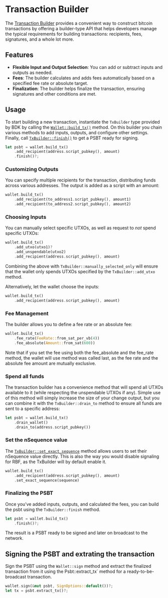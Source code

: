# Transaction Builder

The [Transaction Builder](https://docs.rs/bdk_wallet/latest/bdk_wallet/struct.TxBuilder.html) provides a convenient way to construct bitcoin transactions by offering a builder-type API that helps developers manage the typical requirements for building transactions: recipients, fees, signatures, and a whole lot more.

## Features

- **Flexible Input and Output Selection**: You can add or subtract inputs and outputs as needed.
- **Fees**: The builder calculates and adds fees automatically based on a specified fee rate or absolute target.
- **Finalization**: The builder helps finalize the transaction, ensuring signatures and other conditions are met.

## Usage

To start building a new transaction, instantiate the `TxBuilder` type provided by BDK by calling the [`Wallet::build_tx()`](https://docs.rs/bdk_wallet/latest/bdk_wallet/struct.Wallet.html#method.build_tx) method. On this builder you chain various methods to add inputs, outputs, and configure other settings. Finally, call [`TxBuilder::finish()`](https://docs.rs/bdk_wallet/latest/bdk_wallet/tx_builder/struct.TxBuilder.html#method.finish) to get a PSBT ready for signing.

```rust
let psbt = wallet.build_tx()
    .add_recipient(address.script_pubkey(), amount)
    .finish()?;
```

### Customizing Outputs

You can specify multiple recipients for the transaction, distributing funds across various addresses. The output is added as a script with an amount:

```rust
wallet.build_tx()
    .add_recipient(to_address1.script_pubkey(), amount1)
    .add_recipient(to_address2.script_pubkey(), amount2)
```

### Choosing Inputs

You can manually select specific UTXOs, as well as request to _not_ spend specific UTXOs:

```rust
wallet.build_tx()
    .add_utxo(utxo1)?
    .add_unspendable(utxo2)
    .add_recipient(address.script_pubkey(), amount)
```

Combining the above with `TxBuilder::manually_selected_only` will ensure that the wallet only spends UTXOs specified by the `TxBuilder::add_utxo` method.

Alternatively, let the wallet choose the inputs:

```rust
wallet.build_tx()
    .add_recipient(address.script_pubkey(), amount)
```

### Fee Management

The builder allows you to define a fee rate or an absolute fee:

```rust
wallet.build_tx()
    .fee_rate(FeeRate::from_sat_per_vb(4))
    .fee_absolute(Amount::from_sat(600))
```

Note that if you set the fee using both the fee_absolute and the fee_rate method, the wallet will use method was called last, as the fee rate and the absolute fee amount are mutually exclusive.

### Spend all funds

The transaction builder has a convenience method that will spend all UTXOs available to it (while respecting the unspendable UTXOs if any). Simple use of this method will simply increase the size of your change output, but you can combine it with the `TxBuilder::drain_to` method to ensure all funds are sent to a specific address:

```rust
let psbt = wallet.build_tx()
    .drain_wallet()
    .drain_to(address.script_pubkey())
```

### Set the nSequence value

The [`TxBuilder::set_exact_sequence`](https://docs.rs/bdk_wallet/1.0.0/bdk_wallet/struct.TxBuilder.html#method.set_exact_sequence
) method allows users to set their nSequence value directly. This is also the way you would disable signaling for RBF, as the TxBuilder will by default enable it.

```rust
wallet.build_tx()
    .add_recipient(address.script_pubkey(), amount)
    .set_exact_sequence(sequence)
```

### Finalizing the PSBT

Once you’ve added inputs, outputs, and calculated the fees, you can build the psbt using the `TxBuilder::finish` method.

```rust
let psbt = wallet.build_tx()
    .finish()?;
```

The result is a PSBT ready to be signed and later on broadcast to the network.

## Signing the PSBT and extrating the transaction

Sign the PSBT using the `Wallet::sign` method and extract the finalized transaction from it using the Psbt::extract_tx` method for a ready-to-be-broadcast transaction.

```rust
wallet.sign(&mut psbt, SignOptions::default())?;
let tx = psbt.extract_tx()?;
```
